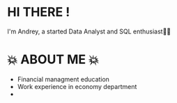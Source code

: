 # HI THERE !
I'm Andrey, a started Data Analyst and SQL enthusiast👋🏽

# 💥 ABOUT ME 💥
- Financial managment education
- Work experience in economy department
- 
